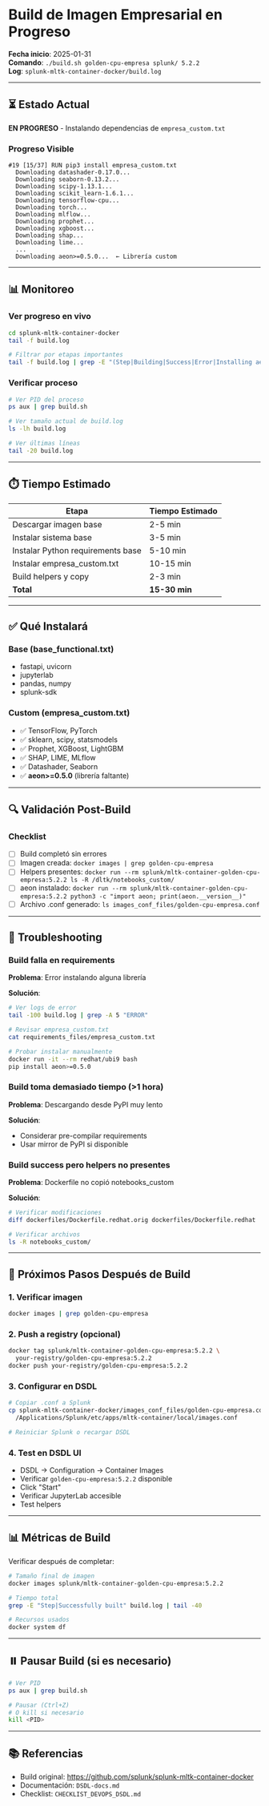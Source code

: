 # Build de Imagen Empresarial en Progreso

**Fecha inicio**: 2025-01-31  
**Comando**: `./build.sh golden-cpu-empresa splunk/ 5.2.2`  
**Log**: `splunk-mltk-container-docker/build.log`

---

## ⏳ Estado Actual

**EN PROGRESO** - Instalando dependencias de `empresa_custom.txt`

### Progreso Visible

```
#19 [15/37] RUN pip3 install empresa_custom.txt
  Downloading datashader-0.17.0...
  Downloading seaborn-0.13.2...
  Downloading scipy-1.13.1...
  Downloading scikit_learn-1.6.1...
  Downloading tensorflow-cpu...
  Downloading torch...
  Downloading mlflow...
  Downloading prophet...
  Downloading xgboost...
  Downloading shap...
  Downloading lime...
  ...
  Downloading aeon>=0.5.0...  ← Librería custom
```

---

## 📊 Monitoreo

### Ver progreso en vivo

```bash
cd splunk-mltk-container-docker
tail -f build.log

# Filtrar por etapas importantes
tail -f build.log | grep -E "(Step|Building|Success|Error|Installing aeon)"
```

### Verificar proceso

```bash
# Ver PID del proceso
ps aux | grep build.sh

# Ver tamaño actual de build.log
ls -lh build.log

# Ver últimas líneas
tail -20 build.log
```

---

## ⏱️ Tiempo Estimado

| Etapa | Tiempo Estimado |
|-------|-----------------|
| Descargar imagen base | 2-5 min |
| Instalar sistema base | 3-5 min |
| Instalar Python requirements base | 5-10 min |
| Instalar empresa_custom.txt | 10-15 min |
| Build helpers y copy | 2-3 min |
| **Total** | **15-30 min** |

---

## ✅ Qué Instalará

### Base (base_functional.txt)
- fastapi, uvicorn
- jupyterlab
- pandas, numpy
- splunk-sdk

### Custom (empresa_custom.txt)
- ✅ TensorFlow, PyTorch
- ✅ sklearn, scipy, statsmodels
- ✅ Prophet, XGBoost, LightGBM
- ✅ SHAP, LIME, MLflow
- ✅ Datashader, Seaborn
- ✅ **aeon>=0.5.0** (librería faltante)

---

## 🔍 Validación Post-Build

### Checklist

- [ ] Build completó sin errores
- [ ] Imagen creada: `docker images | grep golden-cpu-empresa`
- [ ] Helpers presentes: `docker run --rm splunk/mltk-container-golden-cpu-empresa:5.2.2 ls -R /dltk/notebooks_custom/`
- [ ] aeon instalado: `docker run --rm splunk/mltk-container-golden-cpu-empresa:5.2.2 python3 -c "import aeon; print(aeon.__version__)"`
- [ ] Archivo .conf generado: `ls images_conf_files/golden-cpu-empresa.conf`

---

## 🚨 Troubleshooting

### Build falla en requirements

**Problema**: Error instalando alguna librería

**Solución**:
```bash
# Ver logs de error
tail -100 build.log | grep -A 5 "ERROR"

# Revisar empresa_custom.txt
cat requirements_files/empresa_custom.txt

# Probar instalar manualmente
docker run -it --rm redhat/ubi9 bash
pip install aeon>=0.5.0
```

### Build toma demasiado tiempo (>1 hora)

**Problema**: Descargando desde PyPI muy lento

**Solución**:
- Considerar pre-compilar requirements
- Usar mirror de PyPI si disponible

### Build success pero helpers no presentes

**Problema**: Dockerfile no copió notebooks_custom

**Solución**:
```bash
# Verificar modificaciones
diff dockerfiles/Dockerfile.redhat.orig dockerfiles/Dockerfile.redhat

# Verificar archivos
ls -R notebooks_custom/
```

---

## 📝 Próximos Pasos Después de Build

### 1. Verificar imagen

```bash
docker images | grep golden-cpu-empresa
```

### 2. Push a registry (opcional)

```bash
docker tag splunk/mltk-container-golden-cpu-empresa:5.2.2 \
  your-registry/golden-cpu-empresa:5.2.2
docker push your-registry/golden-cpu-empresa:5.2.2
```

### 3. Configurar en DSDL

```bash
# Copiar .conf a Splunk
cp splunk-mltk-container-docker/images_conf_files/golden-cpu-empresa.conf \
  /Applications/Splunk/etc/apps/mltk-container/local/images.conf

# Reiniciar Splunk o recargar DSDL
```

### 4. Test en DSDL UI

- DSDL → Configuration → Container Images
- Verificar `golden-cpu-empresa:5.2.2` disponible
- Click "Start"
- Verificar JupyterLab accesible
- Test helpers

---

## 📊 Métricas de Build

Verificar después de completar:

```bash
# Tamaño final de imagen
docker images splunk/mltk-container-golden-cpu-empresa:5.2.2

# Tiempo total
grep -E "Step|Successfully built" build.log | tail -40

# Recursos usados
docker system df
```

---

## ⏸️ Pausar Build (si es necesario)

```bash
# Ver PID
ps aux | grep build.sh

# Pausar (Ctrl+Z)
# O kill si necesario
kill <PID>
```

---

## 📚 Referencias

- Build original: https://github.com/splunk/splunk-mltk-container-docker
- Documentación: `DSDL-docs.md`
- Checklist: `CHECKLIST_DEVOPS_DSDL.md`

